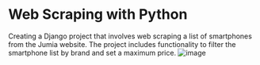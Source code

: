 # Web Scraping with Python
Creating a Django project that involves web scraping a list of smartphones from the Jumia website. The project includes functionality to filter the smartphone list by brand and set a maximum price.
![image](https://github.com/Malekkk25/miniProjetPython/assets/98125803/fd4e179a-14a5-480b-9bb8-0fe9b9ce4539)
